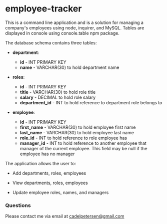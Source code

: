 # employee-tracker
This is a command line application and is a solution for managing a company's employees using node, inquirer, and MySQL. Tables are displayed in console using console.table npm package.

The database schema contains three tables:

* **department**:

  * **id** - INT PRIMARY KEY
  * **name** - VARCHAR(30) to hold department name

* **roles**:

  * **id** - INT PRIMARY KEY
  * **title** -  VARCHAR(30) to hold role title
  * **salary** -  DECIMAL to hold role salary
  * **department_id** -  INT to hold reference to department role belongs to

* **employee**:

  * **id** - INT PRIMARY KEY
  * **first_name** - VARCHAR(30) to hold employee first name
  * **last_name** - VARCHAR(30) to hold employee last name
  * **role_id** - INT to hold reference to role employee has
  * **manager_id** - INT to hold reference to another employee that manager of the current employee. This field may be null if the employee has no manager
  
The application allows the user to:

  * Add departments, roles, employees

  * View departments, roles, employees

  * Update employee roles, names, and managers

  ### Questions 

Please contact me via email at <cadelpetersen@gmail.com>
